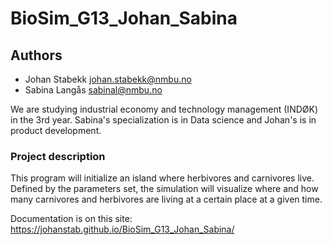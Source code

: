 # BioSim_G13_Johan_Sabina

## Authors

- Johan Stabekk <johan.stabekk@nmbu.no>
- Sabina Langås <sabinal@nmbu.no>

We are studying industrial economy and technology management (INDØK) 
in the 3rd year. Sabina's specialization is in Data science and Johan's is in
product development. 

### Project description
This program will initialize an island where herbivores and carnivores live. 
Defined by the parameters set, the simulation will visualize where and how many 
carnivores and herbivores are living at a certain place at a given time.

Documentation is on this site:
https://johanstab.github.io/BioSim_G13_Johan_Sabina/
